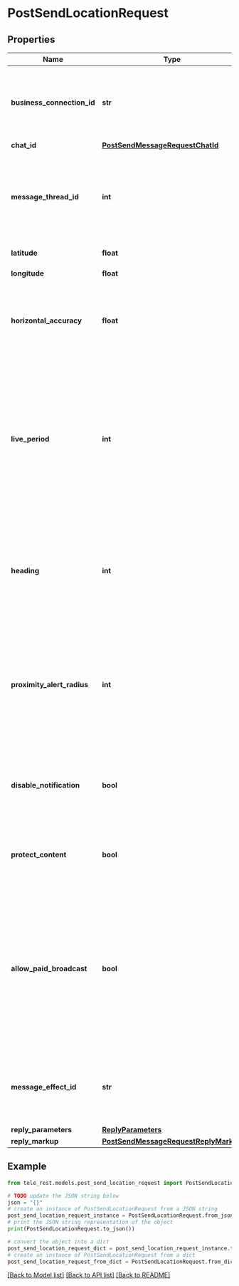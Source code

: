 # PostSendLocationRequest


## Properties

Name | Type | Description | Notes
------------ | ------------- | ------------- | -------------
**business_connection_id** | **str** | Unique identifier of the business connection on behalf of which the message will be sent | [optional] 
**chat_id** | [**PostSendMessageRequestChatId**](PostSendMessageRequestChatId.md) |  | 
**message_thread_id** | **int** | Unique identifier for the target message thread (topic) of the forum; for forum supergroups only | [optional] 
**latitude** | **float** | Latitude of the location | 
**longitude** | **float** | Longitude of the location | 
**horizontal_accuracy** | **float** | The radius of uncertainty for the location, measured in meters; 0-1500 | [optional] 
**live_period** | **int** | Period in seconds during which the location will be updated (see [Live Locations](https://telegram.org/blog/live-locations), should be between 60 and 86400, or 0x7FFFFFFF for live locations that can be edited indefinitely. | [optional] 
**heading** | **int** | For live locations, a direction in which the user is moving, in degrees. Must be between 1 and 360 if specified. | [optional] 
**proximity_alert_radius** | **int** | For live locations, a maximum distance for proximity alerts about approaching another chat member, in meters. Must be between 1 and 100000 if specified. | [optional] 
**disable_notification** | **bool** | Sends the message [silently](https://telegram.org/blog/channels-2-0#silent-messages). Users will receive a notification with no sound. | [optional] 
**protect_content** | **bool** | Protects the contents of the sent message from forwarding and saving | [optional] 
**allow_paid_broadcast** | **bool** | Pass *True* to allow up to 1000 messages per second, ignoring [broadcasting limits](https://core.telegram.org/bots/faq#how-can-i-message-all-of-my-bot-39s-subscribers-at-once) for a fee of 0.1 Telegram Stars per message. The relevant Stars will be withdrawn from the bot&#39;s balance | [optional] 
**message_effect_id** | **str** | Unique identifier of the message effect to be added to the message; for private chats only | [optional] 
**reply_parameters** | [**ReplyParameters**](ReplyParameters.md) |  | [optional] 
**reply_markup** | [**PostSendMessageRequestReplyMarkup**](PostSendMessageRequestReplyMarkup.md) |  | [optional] 

## Example

```python
from tele_rest.models.post_send_location_request import PostSendLocationRequest

# TODO update the JSON string below
json = "{}"
# create an instance of PostSendLocationRequest from a JSON string
post_send_location_request_instance = PostSendLocationRequest.from_json(json)
# print the JSON string representation of the object
print(PostSendLocationRequest.to_json())

# convert the object into a dict
post_send_location_request_dict = post_send_location_request_instance.to_dict()
# create an instance of PostSendLocationRequest from a dict
post_send_location_request_from_dict = PostSendLocationRequest.from_dict(post_send_location_request_dict)
```
[[Back to Model list]](../README.md#documentation-for-models) [[Back to API list]](../README.md#documentation-for-api-endpoints) [[Back to README]](../README.md)


